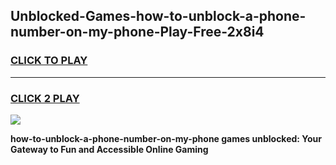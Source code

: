 
## Unblocked-Games-how-to-unblock-a-phone-number-on-my-phone-Play-Free-2x8i4
<h3>
<a href="https://premium76.site?title=how-to-unblock-a-phone-number-on-my-phone&ref=21A">CLICK TO PLAY</a></h3>
<hr>

<h3>
<a href="https://premium76.site?title=how-to-unblock-a-phone-number-on-my-phone&ref=21A">CLICK 2 PLAY</a>
  
</h3>

<a href="https://premium76.site?title=how-to-unblock-a-phone-number-on-my-phone&ref=21A"><img src="https://clearcache.store/games.png"></a>


**how-to-unblock-a-phone-number-on-my-phone games unblocked: Your Gateway to Fun and Accessible Online Gaming**
